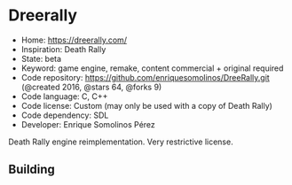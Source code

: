 # Dreerally

- Home: https://dreerally.com/
- Inspiration: Death Rally
- State: beta
- Keyword: game engine, remake, content commercial + original required
- Code repository: https://github.com/enriquesomolinos/DreeRally.git (@created 2016, @stars 64, @forks 9)
- Code language: C, C++
- Code license: Custom (may only be used with a copy of Death Rally)
- Code dependency: SDL
- Developer: Enrique Somolinos Pérez

Death Rally engine reimplementation.
Very restrictive license.

## Building
